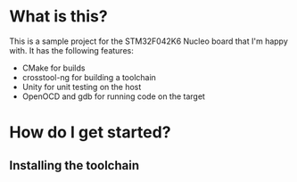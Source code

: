 
# What is this?

This is a sample project for the STM32F042K6 Nucleo board that I'm
happy with. It has the following features:

- CMake for builds
- crosstool-ng for building a toolchain
- Unity for unit testing on the host
- OpenOCD and gdb for running code on the target

# How do I get started?

## Installing the toolchain

